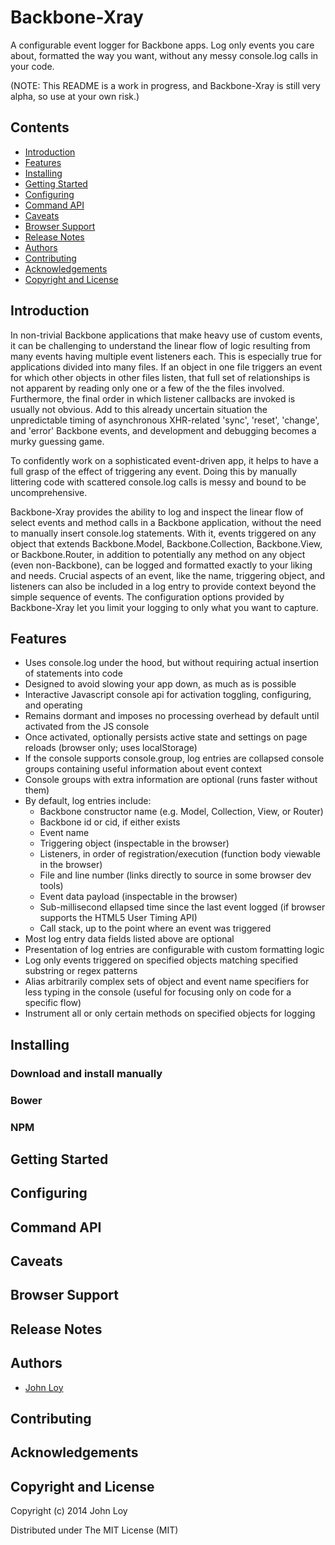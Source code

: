 Backbone-Xray
=============

A configurable event logger for Backbone apps. Log only events you care about, formatted the way you want, without any messy console.log calls in your code.

(NOTE: This README is a work in progress, and Backbone-Xray is still very alpha, so use at your own risk.)

Contents
-------
- [Introduction](#introduction)
- [Features](#features)
- [Installing](#installing)
- [Getting Started](#getting-started)
- [Configuring](#configuring)
- [Command API](#command-api)
- [Caveats](#caveats)
- [Browser Support](#browser-support)
- [Release Notes](#release-notes)
- [Authors](#authors)
- [Contributing](#contributing)
- [Acknowledgements](#acknowledgements)
- [Copyright and License](#copyright-and-license)

Introduction
------------

In non-trivial Backbone applications that make heavy use of custom events, it can be challenging to understand the linear flow of logic resulting from many events having multiple event listeners each. This is especially true for applications divided into many files. If an object in one file triggers an event for which other objects in other files listen, that full set of relationships is not apparent by reading only one or a few of the the files involved. Furthermore, the final order in which listener callbacks are invoked is usually not obvious. Add to this already uncertain situation the unpredictable timing of asynchronous XHR-related 'sync', 'reset', 'change', and 'error' Backbone events, and development and debugging becomes a murky guessing game.

To confidently work on a sophisticated event-driven app, it helps to have a full grasp of the effect of triggering any event. Doing this by manually littering code with scattered console.log calls is messy and bound to be uncomprehensive.

Backbone-Xray provides the ability to log and inspect the linear flow of select events and method calls in a Backbone application, without the need to manually insert console.log statements. With it, events triggered on any object that extends Backbone.Model, Backbone.Collection, Backbone.View, or Backbone.Router, in addition to potentially any method on any object (even non-Backbone), can be logged and formatted exactly to your liking and needs. Crucial aspects of an event, like the name, triggering object, and listeners can also be included in a log entry to provide context beyond the simple sequence of events. The configuration options provided by Backbone-Xray let you limit your logging to only what you want to capture.

Features
------------

* Uses console.log under the hood, but without requiring actual insertion of statements into code
* Designed to avoid slowing your app down, as much as is possible
* Interactive Javascript console api for activation toggling, configuring, and operating
* Remains dormant and imposes no processing overhead by default until activated from the JS console
* Once activated, optionally persists active state and settings on page reloads (browser only; uses localStorage)
* If the console supports console.group, log entries are collapsed console groups containing useful information about event context
* Console groups with extra information are optional (runs faster without them)
* By default, log entries include:
  * Backbone constructor name (e.g. Model, Collection, View, or Router)
  * Backbone id or cid, if either exists
  * Event name
  * Triggering object (inspectable in the browser)
  * Listeners, in order of registration/execution (function body viewable in the browser)
  * File and line number (links directly to source in some browser dev tools)
  * Event data payload (inspectable in the browser)
  * Sub-millisecond ellapsed time since the last event logged (if browser supports the HTML5 User Timing API)
  * Call stack, up to the point where an event was triggered
* Most log entry data fields listed above are optional
* Presentation of log entries are configurable with custom formatting logic
* Log only events triggered on specified objects matching specified substring or regex patterns
* Alias arbitrarily complex sets of object and event name specifiers for less typing in the console (useful for focusing only on code for a specific flow)
* Instrument all or only certain methods on specified objects for logging

Installing
----------

### Download and install manually

### Bower

### NPM

Getting Started
---------------

Configuring
-----------

Command API
-----------

Caveats
---------------

Browser Support
---------------

Release Notes
-------------

Authors
-------------

* [John Loy](https://github.com/johnloy/)

Contributing
-----------

Acknowledgements
----------------

Copyright and License
---------------------
Copyright (c) 2014 John Loy

Distributed under The MIT License (MIT)

